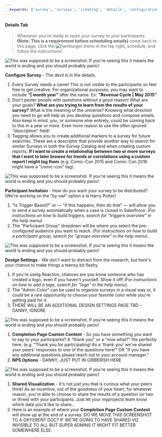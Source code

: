 ```yaml
---
  keywords: ['survey', 'surveys', 'creating', 'details', 'configuration', 'liquid', 'tag', 'tags', 'invitation', 'invitations', 'trigger', 'logo', 'color', 'visualizations', 'custom', 'completion', 'subject']
---
```


#### Details Tab

> Whenever you're ready to open your survey to your participants **(Note: This is a requirement before scheduling emails)** come back to this page, click the ![hamburger menu](https://s3.amazonaws.com/peer60_organizations/documentation+tbd/Icons/Hamburger+Nest+Icon.png) in the top right, schedule, and follow the instructions! 

![This was supposed to be a screenshot. If you're seeing this it means the world is ending and you should probably panic!](https://s3.amazonaws.com/peer60_organizations/documentation+tbd/survey_details/Configure+Survey.png "Configure Survey")

**Configure Survey** - The devil is in the details.

   1. Every Survey needs a name! This is not visible to the participants so feel free to get creative. For organizational purposes, you may want to include **“| month year”** after the name. Ex: **"Revenue Cycle | May 2015"** 
   2.  Don't pester people with questions without a good reason! What are your goals? **What are you trying to learn from the results of your survey?** What is the meaning of the universe? Knowing what direction you need to go will help as you develop questions and compose emails. Also keep in mind, you, or someone else entirely, could be coming back to this in a year or more. Even more reason to use the often ignored "description" field!
   3.  Tagging allows you to create additional markers to a survey for future searches. These are a descriptor that provide another way to search for similar Surveys in both the Survey Catalog and when creating custom reports. **If I want to create a relationship between two or more surveys that I want to later browse for trends or correlations using a custom report I might tag them** (e.g. Comic-Con 2015 and Comic-Con 2016 might have a "comic-con" tag).

![This was supposed to be a screenshot. If you're seeing this it means the world is ending and you should probably panic!](https://s3.amazonaws.com/peer60_organizations/documentation+tbd/survey_details/Participant+Invitation.png "Participant Invitation")

**Participant Invitation** - How do you want your survey to be distributed? (We're working on the "by owl" option a la Harry Potter)

   1. "Is Trigger Based?" or — "if this happens, then do that" — will allow you to send a survey automatically when a case is closed in Salesforce.  *(For instructions on how to build triggers, search for "triggers overview" in the help menu).*
   2.  The "Participant Group" dropdown will be where you select the pre-configured audience you want to reach. *(For instructions on how to build a participant group, search for "groups overview" in the help menu).*. 

 ![This was supposed to be a screenshot. If you're seeing this it means the world is ending and you should probably panic!](https://s3.amazonaws.com/peer60_organizations/documentation+tbd/survey_details/Design+Settings.png "Design Settings")

**Design Settings** - We don't want to distract from the research, but here's your chance to make things a teensy bit flashy.

   1. If you're using Reaction, chances are you know someone who has created a logo, even if you haven't yourself. Show it off! *(For instructions on how to add a logo, search for "logo" in the help menu).*   
   2. The "Admin Color" can be used to organize surveys in a visual way or, it could be a rare opportunity to choose your favorite color while you're getting paid for it. 
   3. THERE WILL BE AN ADDITIONAL DESIGN SETTINGS PAGE TBD - DANNY, IGNORE.


![This was supposed to be a screenshot. If you're seeing this it means the world is ending and you should probably panic!](https://s3.amazonaws.com/peer60_organizations/documentation+tbd/survey_details/Survey+custom+content+page.png)


1. **Completion Page Custom Content** - So you have something you want to say to your participants? A "thank you" or a "now what?" fits perfectly here. (e.g. "Thank you for participating! As a 'thank you' we've shared your peers' responses to one of the questions here!" OR "If you have any additional questions please reach out to your account manager."
2. **NPS Options** - DANNY, JUST PUT IN GIBBERISH HERE

![This was supposed to be a screenshot. If you're seeing this it means the world is ending and you should probably panic!]()

1. **Shared Visualization** -   It's not just you that is curious what your peers think! As an incentive, out of the goodness of your heart, for whatever reason, you're able to choose to share the results of a question (or two or three) with your participants. Just let your myprojects team know which data you'd like to share...
2. Here is an example of where your **Completion Page Custom Content** will show up at the end of a survey. 
DO WE MOVE THIS SCREENSHOT TO A DIFFERENT DOC? IF WE'RE GOING TO HAVE SHARED VIZ INVISIBLE TO ALL BUT SUPER ADMINS IT MIGHT FIT BETTER SOMEWHERE ELSE.

